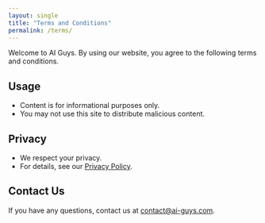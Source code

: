 ```yaml
---
layout: single
title: "Terms and Conditions"
permalink: /terms/
---
```

Welcome to AI Guys. By using our website, you agree to the following terms and conditions.

## Usage
- Content is for informational purposes only.
- You may not use this site to distribute malicious content.

## Privacy
- We respect your privacy.
- For details, see our [Privacy Policy](/privacy/).

## Contact Us
If you have any questions, contact us at [contact@ai-guys.com](mailto:contact@ai-guys.com).